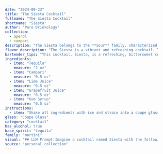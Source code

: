 ```yaml
---
date: "2024-09-23"
title: "The Siesta Cocktail"
fullname: "The Siesta Cocktail"
shortname: "Siesta"
author: "Pure Drinkology"
collection:
  - aperol
  - campari
description: "The Siesta belongs to the **Sour** family, characterized by its tangy balance of citrus and spirit. Its origins are likely a modern creation, blending the bitter Campari and the sweetness of grapefruit with the robust Tequila, a unique spin on the classic sour template. "
flavor_description: "The Siesta is a vibrant and refreshing cocktail. Tequila's agave notes dance with Campari's bitter-sweetness, creating a complex base. Bright lime juice cuts through the sweetness, while grapefruit adds a touch of citrusy zest. The gum syrup provides a subtle sweetness that balances the overall flavors. The result is a sophisticated and balanced cocktail that's perfect for a warm afternoon. "
bartender_tips: "This cocktail, Siesta, is a refreshing, bittersweet concoction. To ensure optimal taste, use a high-quality tequila, preferably reposado. The Campari and grapefruit juice provide a balanced bitterness, so adjust their proportions to taste. Freshly squeezed lime juice is essential, and a touch of gum syrup helps round out the flavor. Shake well with ice, strain into a chilled coupe glass, and garnish with a grapefruit twist for an extra touch of citrus. "
ingredients:
  - item: "Tequila"
    measure: "2 oz"
  - item: "Campari"
    measure: "0.5 oz"
  - item: "Lime Juice"
    measure: "0.5 oz"
  - item: "Grapefruit Juice"
    measure: "0.5 oz"
  - item: "Gum Syrup"
    measure: "0.5 oz"
instructions:
  - item: "Shake all ingredients with ice and strain into a coupe glass."
glass: "Coupe Glass"
category: "cocktail"
has_alcohol: true
base_spirit: "tequila"
family: "martini"
visual: "## LLM Prompt:Imagine a cocktail named Siesta with the following ingredients: Tequila, Campari, Lime Juice, Grapefruit Juice, and Gum Syrup. Describe its appearance in detail, focusing on its color, clarity, and any potential garnishes.  Consider the following:* **Color:**  Is it a vibrant shade, or something more muted? How does the Campari affect the overall hue?* **Clarity:**  Is it clear, or does it have a slight cloudiness?  * **Garnish:**  What kind of garnish would best complement the flavors and visually enhance the drink?  Think of fresh fruits, herbs, or even a twist of citrus.Provide a vivid and descriptive response that paints a picture of the Siesta cocktail in the mind of the reader. "
source: "personal_collection"
---
```


